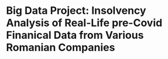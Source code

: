 # Big Data Project: Insolvency Analysis of Real-Life pre-Covid Finanical Data from Various Romanian Companies
